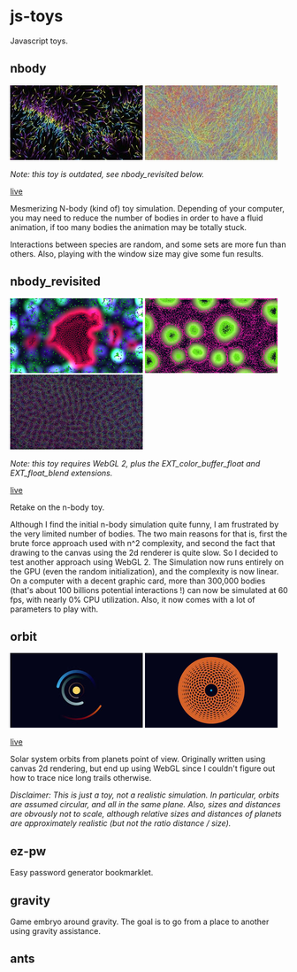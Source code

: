 # js-toys

Javascript toys.

## nbody

![](screenshots/n-body_1.jpg) ![](screenshots/n-body_2.jpg)

_Note: this toy is outdated, see nbody_revisited below._

[live](https://dropfred.github.io/js-toys/nbody/index.html)

Mesmerizing N-body (kind of) toy simulation. Depending of your computer, you may need to reduce the number of bodies in order to have a fluid animation, if too many bodies the animation may be totally stuck.

Interactions between species are random, and some sets are more fun than others. Also, playing with the window size may give some fun results.

## nbody_revisited

![](screenshots/n-body_revisited_1.jpg) ![](screenshots/n-body_revisited_2.jpg) ![](screenshots/n-body_revisited_3.jpg)

_Note: this toy requires WebGL 2, plus the EXT_color_buffer_float and EXT_float_blend extensions._

[live](https://dropfred.github.io/js-toys/nbody_revisited/index.html)

Retake on the n-body toy.

Although I find the initial n-body simulation quite funny, I am frustrated by the very limited number of bodies. The two main reasons for that is, first the brute force approach used with n^2 complexity, and second the fact that drawing to the canvas using the 2d renderer is quite slow. So I decided to test another approach using WebGL 2. The Simulation now runs entirely on the GPU (even the random initialization), and the complexity is now linear. On a computer with a decent graphic card, more than 300,000 bodies (that's about 100 billions potential interactions !) can now be simulated at 60 fps, with nearly 0% CPU utilization. Also, it now comes with a lot of parameters to play with.

## orbit

![](screenshots/orbit_1.jpg) ![](screenshots/orbit_2.jpg)

[live](https://dropfred.github.io/js-toys/orbit/index.html)

Solar system orbits from planets point of view. Originally written using canvas 2d rendering, but end up using WebGL since I couldn't figure out how to trace nice long trails otherwise.

_Disclaimer: This is just a toy, not a realistic simulation. In particular, orbits are assumed circular, and all in the same plane. Also, sizes and distances are obvously not to scale, although relative sizes and distances of planets are approximately realistic (but not the ratio distance / size)._

## ez-pw

Easy password generator bookmarklet.

## gravity

Game embryo around gravity. The goal is to go from a place to another using gravity assistance.

## ants

